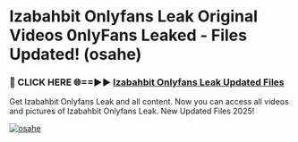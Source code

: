 # Izabahbit Onlyfans Leak Original Videos 0nlyFans Leaked - Files Updated! (osahe)

<h3>🔴 CLICK HERE 🌐==►► <a href="https://tinyurl.com/x26r9saj" rel="nofollow">Izabahbit Onlyfans Leak Updated Files</a></h3>

Get Izabahbit Onlyfans Leak and all content. Now you can access all videos and pictures of Izabahbit Onlyfans Leak. New Updated Files 2025!

[![osahe](https://i.imgur.com/LkgZPqh.gif)](https://tinyurl.com/x26r9saj)

